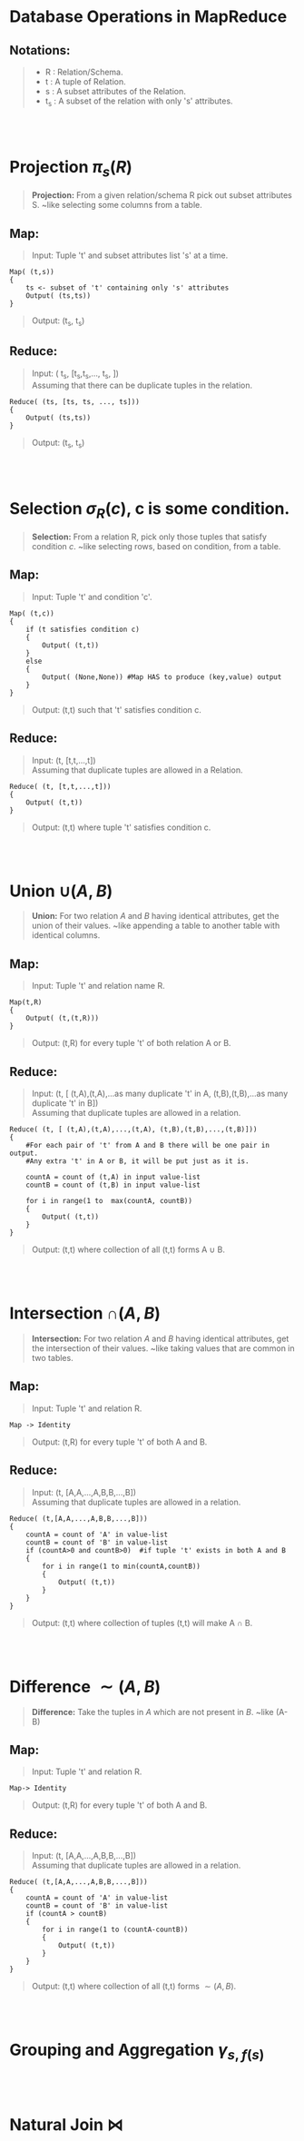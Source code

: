 # **Database Operations in MapReduce**
## Notations:
>- R : Relation/Schema.
>- t : A tuple of Relation.
>- s : A subset attributes of the Relation.
>- t<sub>s</sub> : A subset of the relation with only 's' attributes.


<br><br>

# Projection $\pi_s(R)$
> **Projection:** From a given relation/schema R pick out subset attributes S. ~like selecting some columns from a table.
## Map:
>Input: Tuple 't' and subset attributes list 's' at a time.
```
Map( (t,s))
{
    ts <- subset of 't' containing only 's' attributes
    Output( (ts,ts))
}
```
>Output: (t<sub>s</sub>, t<sub>s</sub>)
## Reduce:
>Input: ( t<sub>s</sub>, [t<sub>s</sub>,t<sub>s</sub>,..., t<sub>s</sub>, ])  
Assuming that there can be duplicate tuples in the relation.
```
Reduce( (ts, [ts, ts, ..., ts]))
{
    Output( (ts,ts))
}
```
>Output: (t<sub>s</sub>, t<sub>s</sub>)

<br><br>

# Selection $\sigma_R(c)$, c is some condition.
> **Selection:** From a relation R, pick only those tuples that satisfy condition $c$. ~like selecting rows, based on condition, from a table.

## Map:
>Input: Tuple 't' and condition 'c'.
```
Map( (t,c))
{
    if (t satisfies condition c)
    {
        Output( (t,t))
    }
    else
    {
        Output( (None,None)) #Map HAS to produce (key,value) output
    }
}
```
>Output: (t,t) such that 't' satisfies condition c.
## Reduce:
>Input: (t, [t,t,...,t])  
Assuming that duplicate tuples are allowed in a Relation.
```
Reduce( (t, [t,t,...,t]))
{
    Output( (t,t))
}
```
>Output: (t,t) where tuple 't' satisfies condition c.

<br><br>

# Union $\cup(A,B)$
>**Union:** For two relation $A$ and $B$ having identical attributes, get the union of their values. ~like appending a table to another table with identical columns.

## Map:
>Input: Tuple 't' and relation name R.
```
Map(t,R)
{
    Output( (t,(t,R)))
}
```
>Output: (t,R) for every tuple 't' of both relation A or B.
## Reduce:
>Input: (t, [ (t,A),(t,A),...as many duplicate 't' in A, (t,B),(t,B),...as many duplicate 't' in B])  
Assuming that duplicate tuples are allowed in a relation.
```
Reduce( (t, [ (t,A),(t,A),...,(t,A), (t,B),(t,B),...,(t,B)]))
{
    #For each pair of 't' from A and B there will be one pair in output.
    #Any extra 't' in A or B, it will be put just as it is.
    
    countA = count of (t,A) in input value-list
    countB = count of (t,B) in input value-list

    for i in range(1 to  max(countA, countB))
    {
        Output( (t,t))
    }
}
```
>Output: (t,t) where collection of all (t,t) forms A $\cup$ B.

<br><br>

# Intersection $\cap(A,B)$
>**Intersection:** For two relation $A$ and $B$ having identical attributes, get the intersection of their values. ~like taking values that are common in two tables.

## Map:
>Input: Tuple 't' and relation R.
```
Map -> Identity
```
>Output: (t,R) for every tuple 't' of both A and B.
## Reduce:
>Input: (t, [A,A,...,A,B,B,...,B])  
Assuming that duplicate tuples are allowed in a relation.
```
Reduce( (t,[A,A,...,A,B,B,...,B]))
{
    countA = count of 'A' in value-list
    countB = count of 'B' in value-list
    if (countA>0 and countB>0)  #if tuple 't' exists in both A and B
    {
        for i in range(1 to min(countA,countB))
        {
            Output( (t,t))
        }
    }
}
```
>Output: (t,t) where collection of tuples (t,t) will make A $\cap$ B.

<br><br>

# Difference $\sim(A,B)$
> **Difference:** Take the tuples in $A$ which are not present in $B$. ~like (A-B)
## Map:
>Input: Tuple 't' and relation R.
```
Map-> Identity
```
>Output: (t,R) for every tuple 't' of both A and B.
## Reduce:
>Input: (t, [A,A,...,A,B,B,...,B])  
Assuming that duplicate tuples are allowed in a relation.
```
Reduce( (t,[A,A,...,A,B,B,...,B]))
{
    countA = count of 'A' in value-list
    countB = count of 'B' in value-list
    if (countA > countB)
    {
        for i in range(1 to (countA-countB))
        {
            Output( (t,t))
        }
    }
}
```
>Output: (t,t) where collection of all (t,t) forms $\sim(A,B)$.

<br><br>

# Grouping and Aggregation $\gamma_{s,f(s)}$

<br><br>

# Natural Join $\Join$
